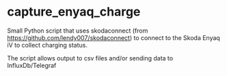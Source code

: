 # capture_enyaq_charge

Small Python script that uses skodaconnect (from https://github.com/lendy007/skodaconnect) to connect to the Skoda Enyaq iV to collect charging status.

The script allows output to csv files and/or sending data to InfluxDb/Telegraf